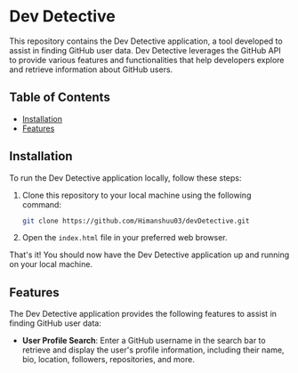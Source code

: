# Dev Detective

This repository contains the Dev Detective application, a tool developed to assist in finding GitHub user data. Dev Detective leverages the GitHub API to provide various features and functionalities that help developers explore and retrieve information about GitHub users.

## Table of Contents

- [Installation](#installation)
- [Features](#features)

## Installation

To run the Dev Detective application locally, follow these steps:

1. Clone this repository to your local machine using the following command:

   ```bash
   git clone https://github.com/Himanshuu03/devDetective.git
   ```

2. Open the `index.html` file in your preferred web browser.

That's it! You should now have the Dev Detective application up and running on your local machine.

## Features

The Dev Detective application provides the following features to assist in finding GitHub user data:

- **User Profile Search**: Enter a GitHub username in the search bar to retrieve and display the user's profile information, including their name, bio, location, followers, repositories, and more.
